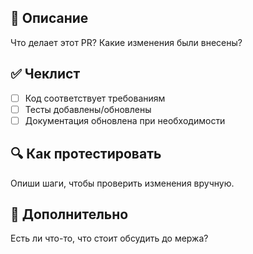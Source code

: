 ## 📝 Описание
Что делает этот PR? Какие изменения были внесены?

## ✅ Чеклист
- [ ] Код соответствует требованиям
- [ ] Тесты добавлены/обновлены
- [ ] Документация обновлена при необходимости

## 🔍 Как протестировать
Опиши шаги, чтобы проверить изменения вручную.

## 💬 Дополнительно
Есть ли что-то, что стоит обсудить до мержа?
